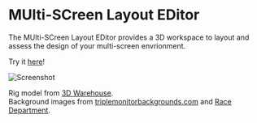 # MUlti-SCreen Layout EDitor

The MUlti-SCreen Layout EDitor provides a 3D workspace to layout and assess the design of your multi-screen envrionment. 

Try it [here](https://muscled.glitch.me/)!

![Screenshot](https://cdn.glitch.global/710b4225-853b-4ba5-bd3d-1a005f44407d/screen1.png?v=1650197535201)

Rig model from [3D Warehouse](https://3dwarehouse.sketchup.com/model/u2c552875-6306-43c1-a89b-e6d9c7a554c9/Sim-Racing-Rig).  
Background images from [triplemonitorbackgrounds.com](https://www.triplemonitorbackgrounds.com/) and [Race Department](https://www.racedepartment.com/threads/triple-screen.171432/).